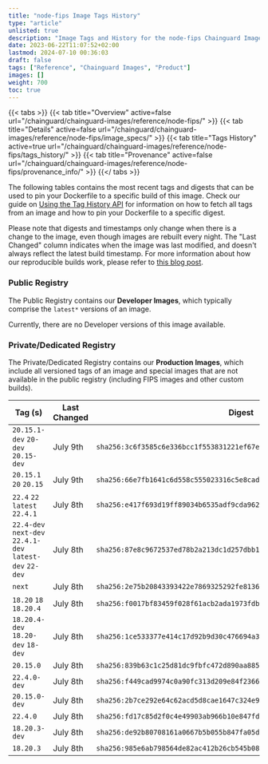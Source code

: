 ```yaml
---
title: "node-fips Image Tags History"
type: "article"
unlisted: true
description: "Image Tags and History for the node-fips Chainguard Image"
date: 2023-06-22T11:07:52+02:00
lastmod: 2024-07-10 00:36:03
draft: false
tags: ["Reference", "Chainguard Images", "Product"]
images: []
weight: 700
toc: true
---
```


{{< tabs >}}
{{< tab title="Overview" active=false url="/chainguard/chainguard-images/reference/node-fips/" >}}
{{< tab title="Details" active=false url="/chainguard/chainguard-images/reference/node-fips/image_specs/" >}}
{{< tab title="Tags History" active=true url="/chainguard/chainguard-images/reference/node-fips/tags_history/" >}}
{{< tab title="Provenance" active=false url="/chainguard/chainguard-images/reference/node-fips/provenance_info/" >}}
{{</ tabs >}}

The following tables contains the most recent tags and digests that can be used to pin your Dockerfile to a specific build of this image. Check our guide on [Using the Tag History API](/chainguard/chainguard-images/using-the-tag-history-api/) for information on how to fetch all tags from an image and how to pin your Dockerfile to a specific digest.

Please note that digests and timestamps only change when there is a change to the image, even though images are rebuilt every night. The "Last Changed" column indicates when the image was last modified, and doesn't always reflect the latest build timestamp. For more information about how our reproducible builds work, please refer to [this blog post](https://www.chainguard.dev/unchained/reproducing-chainguards-reproducible-image-builds).

### Public Registry
The Public Registry contains our **Developer Images**, which typically comprise the `latest*` versions of an image.

Currently, there are no Developer versions of this image available.

### Private/Dedicated Registry
The Private/Dedicated Registry contains our **Production Images**, which include all versioned tags of an image and special images that are not available in the public registry (including FIPS images and other custom builds).

| Tag (s)                                                   | Last Changed | Digest                                                                    |
|-----------------------------------------------------------|--------------|---------------------------------------------------------------------------|
|  `20.15.1-dev` `20-dev` `20.15-dev`                       | July 9th     | `sha256:3c6f3585c6e336bcc1f553831221ef67e4914bda7cafbbf3a9e3467542bab834` |
|  `20.15.1` `20` `20.15`                                   | July 9th     | `sha256:66e7fb1641c6d558c555023316c5e8cad72455d3e7781a79c3d55067e0561c2c` |
|  `22.4` `22` `latest` `22.4.1`                            | July 8th     | `sha256:e417f693d19ff89034b6535adf9cda962dec9f64fc225e72935e3f93aa0706e7` |
|  `22.4-dev` `next-dev` `22.4.1-dev` `latest-dev` `22-dev` | July 8th     | `sha256:87e8c9672537ed78b2a213dc1d257dbb14bf7668b844e775040148743cf816ad` |
|  `next`                                                   | July 8th     | `sha256:2e75b20843393422e7869325292fe81367dbb6caa7dce54f5abe808054beb54f` |
|  `18.20` `18` `18.20.4`                                   | July 8th     | `sha256:f0017bf83459f028f61acb2ada1973fdbe1b4d7f83bf2edc426c4b2e140ce8b8` |
|  `18.20.4-dev` `18.20-dev` `18-dev`                       | July 8th     | `sha256:1ce533377e414c17d92b9d30c476694a385d7ad8bd3d4511c0a8fc6ab5484618` |
|  `20.15.0`                                                | July 8th     | `sha256:839b63c1c25d81dc9fbfc472d890aa885ee00a9f81ab0ccadfb446c52357dabf` |
|  `22.4.0-dev`                                             | July 8th     | `sha256:f449cad9974c0a90fc313d209e84f2366e37a5109c97fa6d7b02c81950258d29` |
|  `20.15.0-dev`                                            | July 8th     | `sha256:2b7ce292e64c62acd5d8cae1647c324e9bf2e0cc7b5e21ecb10a1909b5788fb3` |
|  `22.4.0`                                                 | July 8th     | `sha256:fd17c85d2f0c4e49903ab966b10e847fdd4826c885ab7429a6b3107baf79b860` |
|  `18.20.3-dev`                                            | July 8th     | `sha256:de92b80708161a0667b5b055b847fa05d96c764f6c4afdf55000912106c98d03` |
|  `18.20.3`                                                | July 8th     | `sha256:985e6ab798564de82ac412b26cb545b08a7ed8d0ab38e3ea3d04335871246116` |

